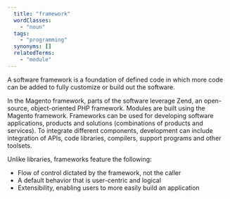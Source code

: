 ```yaml
---
  title: "framework"
  wordClasses:
    - "noun"
  tags:
    - "programming"
  synonyms: []
  relatedTerms:
    - "module"
---
```

A software framework is a foundation of defined code in which more code can be added to fully customize or build out the software.

In the Magento framework, parts of the software leverage Zend, an open-source, object-oriented PHP framework. Modules are built using the Magento framework.
Frameworks can be used for developing software applications, products and solutions (combinations of products and services). To integrate different components, development can include integration of APIs, code libraries, compilers, support programs and other toolsets.

Unlike libraries, frameworks feature the following:

* Flow of control dictated by the framework, not the caller
* A default behavior that is user-centric and logical
* Extensibility, enabling users to more easily build an application
